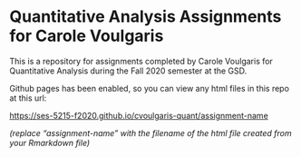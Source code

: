# Quantitative Analysis Assignments for Carole Voulgaris

This is a repository for assignments completed by Carole Voulgaris for Quantitative Analysis during the Fall 2020 semester at the GSD.

Github pages has been enabled, so you can view any html files in this repo at this url:

https://ses-5215-f2020.github.io/cvoulgaris-quant/assignment-name

*(replace “assignment-name” with the filename of the html file created from your Rmarkdown file)*
